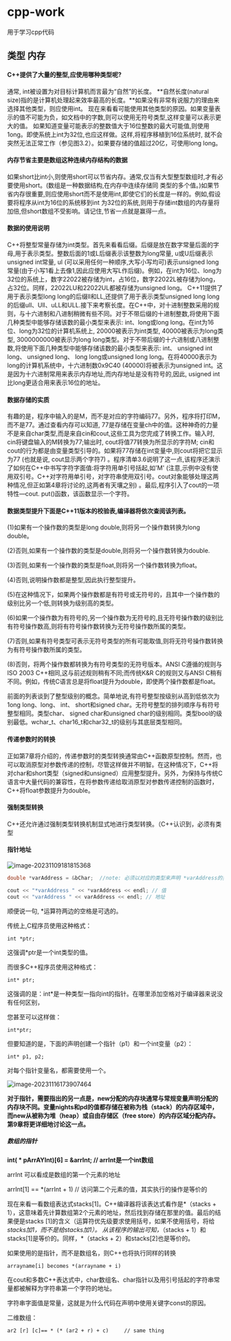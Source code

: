 # cpp-work
用于学习cpp代码
## 类型 内存
#### C++提供了大量的整型,应使用哪种类型呢?
通常, int被设置为对目标计算机而言最为“自然”的长度。
**自然长度(natural size)指的是计算机处理起来效率最高的长度。**如果没有非常有说服力的理由来选择其他类型，则应使用int。
现在来看看可能使用其他类型的原因。如果变量表示的值不可能为负，如文档中的字数,则可以使用无符号类型,这样变量可以表示更大的值。
如果知道变量可能表示的整数值大于16位整数的最大可能值,则使用1ong。即使系统上int为32位,也应这样做。这样,将程序移植到16位系统时,
就不会突然无法正常工作（参见图3.2）。如果要存储的值超过20亿，可使用long long。

#### 内存节省主要是数组这种连续内存结构的数据
如果short比int小,则使用short可以节省内存。通常,仅当有大型整型数组时,才有必要使用short。(数组是一种数据结构,在内存中连续存储同
类型的多个值。)如果节省内存很重要,则应使用short而不是使用int,即使它们的长度是一样的。例如,假设要将程序从int为16位的系统移到int
为32位的系统,则用于存储int数组的内存量将加倍,但short数组不受影响。请记住,节省一点就是赢得一点。


#### 数据的使用说明
C++将整型常量存储为int类型。首先来看看后缀。后缀是放在数字常量后面的字母,用于表示类型。整数后面的1或L后缀表示该整数为long常量, u或U后缀表示unsigned int常量, ul (可以采用任何一种顺序,大写小写均可)表示unsigned long常量(由于小写1看上去像1,因此应使用大写L作后缀)。例如，在int为16位、long为32位的系统上，数字22022被存储为int，占16位，数字22022L被存储为long，占32位。同样，22022LU和22022UL都被存储为unsigned long。 C++11提供了用于表示类型long long的后缀ll和LL,还提供了用于表示类型unsigned long long的后缀ull、Ull、uLL和ULL.接下来考察长度。在C++中，对十进制整数采用的规则，与十六进制和八进制稍微有些不同。对于不带后缀的十进制整数,将使用下面几种类型中能够存储该数的最小类型来表示: int、long或long long。在int为16位、long为32位的计算机系统上, 20000被表示为int类型, 40000被表示为long类型, 3000000000被表示为long long类型。对于不带后缀的十六进制或八进制整数,将使用下面几种类型中能够存储该数的最小类型来表示: int、 unsigned int long、 unsigned long、 long long或unsigned long long。在将40000表示为long的计算机系统中，十六进制数0x9C40 (40000)将被表示为unsigned int。这是因为十六进制常用来表示内存地址,而内存地址是没有符号的,因此, usigned int比long更适合用来表示16位的地址。



#### 数据存储的实质

有趣的是，程序中输入的是M，而不是对应的字符编码77。另外，程序将打印M，而不是77。通过查看内存可以知道, 77是存储在变量ch中的值。这种神奇的力量不是来自char类型,而是来自cin和cout,这些工具为您完成了转换工作。输入时, cin将键盘输入的M转换为77;输出时, cout将值77转换为所显示的字符M; cin和cout的行为都是由变量类型引导的。如果将77存储在int变量中,则cout将把它显示为77 (也就是说, cout显示两个字符7) 。程序清单3.6说明了这一点,该程序还演示了如何在C++中书写字符字面值:将字符用单引号括起,如'M' (注意,示例中没有使用双引号。C++对字符用单引号，对字符串使用双引号。cout对象能够处理这两种情况,但正如第4章将讨论的,这两者有天壤之别) 。最后,程序引入了cout的一项特性—cout. put()函数，该函数显示一个字符。





#### 数据类型提升下面是C++11版本的校验表,编译器将依次查阅该列表。

(1)如果有一个操作数的类型是long double,则将另一个操作数转换为long double。

(2)否则,如果有一个操作数的类型是double,则将另一个操作数转换为double.

(3)否则,如果有一个操作数的类型是float,则将另一个操作数转换为float。

(4)否则,说明操作数都是整型,因此执行整型提升。

(5)在这种情况下，如果两个操作数都是有符号或无符号的，且其中一个操作数的级别比另一个低,则转换为级别高的类型。

(6)如果一个操作数为有符号的,另一个操作数为无符号的,且无符号操作数的级别比有符号操作数高,则将有符号操作数转换为无符号操作数所属的类型。

(7)否则,如果有符号类型可表示无符号类型的所有可能取值,则将无符号操作数转换为有符号操作数所属的类型。

(8)否则，将两个操作数都转换为有符号类型的无符号版本。ANSI C遵循的规则与ISO 2003 C++相同,这与前述规则稍有不同;而传统K&R C的规则又与ANSI C稍有不同。例如，传统C语言总是将float提升为double，即使两个操作数都是float。

前面的列表谈到了整型级别的概念。简单地说,有符号整型按级别从高到低依次为1ong long、long、 int、 short和signed char。无符号整型的排列顺序与有符号整型相同。类型char、 signed char和unsigned char的级别相同。类型bool的级别最低。wchar_t、char16_t和char32_t的级别与其底层类型相同。



#### 传递参数时的转换
正如第7章将介绍的，传递参数时的类型转换通常由C++函数原型控制。然而，也可以取消原型对参数传递的控制，尽管这样做并不明智。在这种情况下，C++将对char和short类型（signed和unsigned）应用整型提升。另外，为保持与传统C语言中大量代码的兼容性，在将参数传递给取消原型对参数传递控制的函数时，C++将float参数提升为double。



#### 强制类型转换
C++还允许通过强制类型转换机制显式地进行类型转换。（C++认识到，必须有类型





#### 指针地址

![image-20231109181815368](D:\cpp_work\mdImg\image-20231109181815368.png)

```c++
double *varAddress = &bChar;  //note: 必须以对应的类型来声明 *varAddress的类型，因为*varAddress指的是 double类型的值  varAddress指的是一个变量的引用 

cout << "*varAddress " << *varAddress << endl; // 值
cout << "varAddress " << varAddress << endl; // 地址
```

顺便说一句, *运算符两边的空格是可选的。

传统上,C程序员使用这种格式：

```
int *ptr;
```

这强调\*ptr是一个int类型的值。

而很多C++程序员使用这种格式：

```
int* ptr;
```

这强调的是：int\*是一种类型一指向int的指针。在哪里添加空格对于编译器来说没有任何区别，

您甚至可以这样做：

```
int*ptr;
```

但要知道的是，下面的声明创建一个指针（p1）和一个int变量（p2）：

```
int* p1, p2;
```

对每个指针变量名，都需要使用一个。

![image-20231116173907464](D:\cpp_work\mdImg\image-20231116173907464.png)



**对于指针，需要指出的另一点是，new分配的内存块通常与常规变量声明分配的内存块不同。变量nights和pd的值都存储在被称为栈（stack）的内存区域中，而new从被称为堆（heap）或自由存储区（free store）的内存区域分配内存。第9章将更详细地讨论这一点。**



##### 数组的指针



**int( * pArrAYInt)[6] = &arrInt; // arrInt是一个int数组**

arrInt 可以看成是数组的第一个元素的地址

arrInt[1]  == *(arrInt + 1)  // 访问第二个元素的值，其实执行的操作是等价的

现在来看一看数组表达式stacks[1]。C++编译器将该表达式看作是*（stacks + 1），这意味着先计算数组第2个元素的地址，然后找到存储在那里的值。最后的结果便是stacks [1]的含义（运算符优先级要求使用括号，如果不使用括号，将给*stacks加1，而不是给stacks加1）。
从该程序的输出可知，*（stacks + 1）和stacks[1]是等价的。同样，*（stacks + 2）和stacks[2]也是等价的。

如果使用的是指针，而不是数组名，则C++也将执行同样的转换

```
arrayname[i] becomes *(arrayname + i)
```

在cout和多数C++表达式中，char数组名、char指针以及用引号括起的字符串常量都被解释为字符串第一个字符的地址。

字符串字面值是常量，这就是为什么代码在声明中使用关键字const的原因。



二维数组：

```
ar2 [r] [c]== * (* (ar2 + r) + c)     // same thing
```

